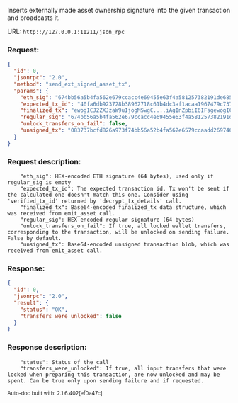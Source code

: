 Inserts externally made asset ownership signature into the given transaction and broadcasts it.

URL: ```http:://127.0.0.1:11211/json_rpc```
### Request: 
```json
{
  "id": 0,
  "jsonrpc": "2.0",
  "method": "send_ext_signed_asset_tx",
  "params": {
    "eth_sig": "674bb56a5b4fa562e679ccacc4e69455e63f4a581257382191de6856c2156630b3fba0db4bdd73ffcfb36b6add697463498a66de4f1760b2cd40f11c3a00a7a8",
    "expected_tx_id": "40fa6db923728b38962718c61b4dc3af1acaa1967479c73703e260dc3609c58d",
    "finalized_tx": "ewogICJ2ZXJzaW9uIjogMSwgC....iAgInZpbiI6IFsgewogICAgIC",
    "regular_sig": "674bb56a5b4fa562e679ccacc4e69455e63f4a581257382191de6856c2156630b3fba0db4bdd73ffcfb36b6add697463498a66de4f1760b2cd40f11c3a00a7a8",
    "unlock_transfers_on_fail": false,
    "unsigned_tx": "083737bcfd826a973f74bb56a52b4fa562e6579ccaadd2697463498a66de4f1760b2cd40f11c3a00a7a80000"
  }
}
```
### Request description: 
```
    "eth_sig": HEX-encoded ETH signature (64 bytes), used only if regular_sig is empty
    "expected_tx_id": The expected transaction id. Tx won't be sent if the calculated one doesn't match this one. Consider using 'verified_tx_id' returned by 'decrypt_tx_details' call.
    "finalized_tx": Base64-encoded finalized_tx data structure, which was received from emit_asset call.
    "regular_sig": HEX-encoded regular signature (64 bytes)
    "unlock_transfers_on_fail": If true, all locked wallet transfers, corresponding to the transaction, will be unlocked on sending failure. False by default.
    "unsigned_tx": Base64-encoded unsigned transaction blob, which was received from emit_asset call.

```
### Response: 
```json
{
  "id": 0,
  "jsonrpc": "2.0",
  "result": {
    "status": "OK",
    "transfers_were_unlocked": false
  }
}
```
### Response description: 
```
    "status": Status of the call
    "transfers_were_unlocked": If true, all input transfers that were locked when preparing this transaction, are now unlocked and may be spent. Can be true only upon sending failure and if requested.

```
<sub>Auto-doc built with: 2.1.6.402[ef0a47c]</sub>